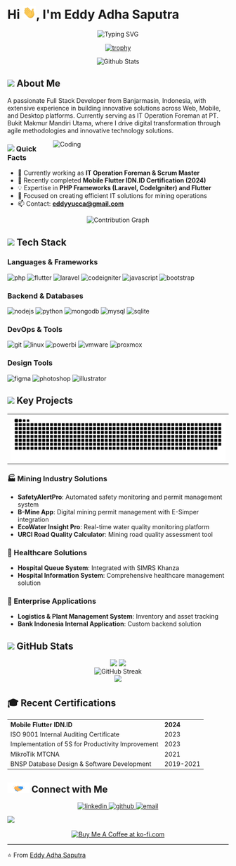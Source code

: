 # Hi <img src="https://raw.githubusercontent.com/ABSphreak/ABSphreak/master/gifs/Hi.gif" width="30px">, I'm Eddy Adha Saputra

<div align="center">
  <img src="https://readme-typing-svg.herokuapp.com?font=Fira+Code&size=25&duration=3000&pause=1000&color=2C974B&background=FF000000&center=true&vCenter=true&width=435&lines=Fullstack+Developer+%F0%9F%92%BB;Mobile+Developer+%F0%9F%93%B1;IT+Operations+Specialist+%F0%9F%94%A7;Scrum+Master+%F0%9F%8F%83" alt="Typing SVG" />
  
  <br>
  
  [![trophy](https://github-profile-trophy.vercel.app/?username=eddyyucca&theme=onedark&row=1&column=6)](https://github.com/ryo-ma/github-profile-trophy)
  
  <img src="https://raw.githubusercontent.com/mayhemantt/mayhemantt/Update/svg/Bottom.svg" alt="Github Stats" />
</div>

## <img src="https://media2.giphy.com/media/QssGEmpkyEOhBCb7e1/giphy.gif?cid=ecf05e47a0n3gi1bfqntqmob8g9aid1oyj2wr3ds3mg700bl&rid=giphy.gif" width="25"> About Me

A passionate Full Stack Developer from Banjarmasin, Indonesia, with extensive experience in building innovative solutions across Web, Mobile, and Desktop platforms. Currently serving as IT Operation Foreman at PT. Bukit Makmur Mandiri Utama, where I drive digital transformation through agile methodologies and innovative technology solutions.

<img align="right" alt="Coding" width="400" src="https://user-images.githubusercontent.com/74038190/229223263-cf2e4b07-2615-4f87-9c38-e37600f8381a.gif"/>

### <img src="https://media.giphy.com/media/iY8CRBdQXODJSCERIr/giphy.gif" width="25"> Quick Facts

- 🔭 Currently working as **IT Operation Foreman & Scrum Master**
- 🌱 Recently completed **Mobile Flutter IDN.ID Certification (2024)**
- 💡 Expertise in **PHP Frameworks (Laravel, CodeIgniter) and Flutter**
- 🎯 Focused on creating efficient IT solutions for mining operations
- 📫 Contact: **eddyyucca@gmail.com**

<!-- Activity Graph -->
<p align="center">
  <img src="https://github-readme-activity-graph.vercel.app/graph?username=eddyyucca&theme=tokyo-night" alt="Contribution Graph" />
</p>

## <img src="https://media.giphy.com/media/WUlplcMpOCEmTGBtBW/giphy.gif" width="30"> Tech Stack

### Languages & Frameworks
<p align="left">
<img src="https://img.shields.io/badge/PHP-777BB4?style=for-the-badge&logo=php&logoColor=white" alt="php" />
<img src="https://img.shields.io/badge/Flutter-02569B?style=for-the-badge&logo=flutter&logoColor=white" alt="flutter" />
<img src="https://img.shields.io/badge/Laravel-FF2D20?style=for-the-badge&logo=laravel&logoColor=white" alt="laravel" />
<img src="https://img.shields.io/badge/CodeIgniter-EF4223?style=for-the-badge&logo=codeigniter&logoColor=white" alt="codeigniter" />
<img src="https://img.shields.io/badge/JavaScript-F7DF1E?style=for-the-badge&logo=javascript&logoColor=black" alt="javascript" />
<img src="https://img.shields.io/badge/Bootstrap-7952B3?style=for-the-badge&logo=bootstrap&logoColor=white" alt="bootstrap" />
</p>

### Backend & Databases
<p align="left">
<img src="https://img.shields.io/badge/Node.js-339933?style=for-the-badge&logo=nodedotjs&logoColor=white" alt="nodejs" />
<img src="https://img.shields.io/badge/Python-3776AB?style=for-the-badge&logo=python&logoColor=white" alt="python" />
<img src="https://img.shields.io/badge/MongoDB-47A248?style=for-the-badge&logo=mongodb&logoColor=white" alt="mongodb" />
<img src="https://img.shields.io/badge/MySQL-4479A1?style=for-the-badge&logo=mysql&logoColor=white" alt="mysql" />
<img src="https://img.shields.io/badge/SQLite-003B57?style=for-the-badge&logo=sqlite&logoColor=white" alt="sqlite" />
</p>

### DevOps & Tools
<p align="left">
<img src="https://img.shields.io/badge/Git-F05032?style=for-the-badge&logo=git&logoColor=white" alt="git" />
<img src="https://img.shields.io/badge/Linux-FCC624?style=for-the-badge&logo=linux&logoColor=black" alt="linux" />
<img src="https://img.shields.io/badge/PowerBI-F2C811?style=for-the-badge&logo=powerbi&logoColor=black" alt="powerbi" />
<img src="https://img.shields.io/badge/VMware-607078?style=for-the-badge&logo=vmware&logoColor=white" alt="vmware" />
<img src="https://img.shields.io/badge/Proxmox-E57000?style=for-the-badge&logo=proxmox&logoColor=white" alt="proxmox" />
</p>

### Design Tools
<p align="left">
<img src="https://img.shields.io/badge/Figma-F24E1E?style=for-the-badge&logo=figma&logoColor=white" alt="figma" />
<img src="https://img.shields.io/badge/Photoshop-31A8FF?style=for-the-badge&logo=adobe-photoshop&logoColor=white" alt="photoshop" />
<img src="https://img.shields.io/badge/Illustrator-FF9A00?style=for-the-badge&logo=adobe-illustrator&logoColor=white" alt="illustrator" />
</p>

## <img src="https://media.giphy.com/media/iY8CRBdQXODJSCERIr/giphy.gif" width="25"> Key Projects

<div align="center">
  <table>
    <tr>
      <td>
        <a href="#">
          <img src="https://raw.githubusercontent.com/Platane/snk/output/github-contribution-grid-snake.svg" alt="snake" align="left"/>
        </a>
      </td>
    </tr>
  </table>
</div>

### 🏭 Mining Industry Solutions
- **SafetyAlertPro**: Automated safety monitoring and permit management system
- **B-Mine App**: Digital mining permit management with E-Simper integration
- **EcoWater Insight Pro**: Real-time water quality monitoring platform
- **URCI Road Quality Calculator**: Mining road quality assessment tool

### 🏥 Healthcare Solutions
- **Hospital Queue System**: Integrated with SIMRS Khanza
- **Hospital Information System**: Comprehensive healthcare management solution

### 💼 Enterprise Applications
- **Logistics & Plant Management System**: Inventory and asset tracking
- **Bank Indonesia Internal Application**: Custom backend solution

## <img src="https://media.giphy.com/media/dWesBcTLavkZuG35MI/giphy.gif" width="25"> GitHub Stats

<div align="center">
  <img height="180em" src="https://github-readme-stats.vercel.app/api?username=eddyyucca&show_icons=true&theme=tokyonight&include_all_commits=true&count_private=true"/>
  <img height="180em" src="https://github-readme-stats.vercel.app/api/top-langs/?username=eddyyucca&layout=compact&langs_count=7&theme=tokyonight"/>
</div>

<div align="center">
  <img src="https://github-readme-streak-stats.herokuapp.com/?user=eddyyucca&theme=tokyonight" alt="GitHub Streak" />
</div>

<div align="center">
  <img src="https://github-profile-summary-cards.vercel.app/api/cards/profile-details?username=eddyyucca&theme=tokyonight" />
</div>

## 🎓 Recent Certifications
<div align="center">
  <table>
    <tr>
      <td><b>Mobile Flutter IDN.ID</b></td>
      <td><b>2024</b></td>
    </tr>
    <tr>
      <td>ISO 9001 Internal Auditing Certificate</td>
      <td>2023</td>
    </tr>
    <tr>
      <td>Implementation of 5S for Productivity Improvement</td>
      <td>2023</td>
    </tr>
    <tr>
      <td>MikroTik MTCNA</td>
      <td>2021</td>
    </tr>
    <tr>
      <td>BNSP Database Design & Software Development</td>
      <td>2019-2021</td>
    </tr>
  </table>
</div>

## <img src="https://github.com/0xAbdulKhalid/0xAbdulKhalid/raw/main/assets/mdImages/handshake.gif" width="50"> Connect with Me

<p align="center">
  <a href="https://www.linkedin.com/in/eddyyucca">
    <img src="https://img.shields.io/badge/LinkedIn-0077B5?style=for-the-badge&logo=linkedin&logoColor=white" alt="linkedin" />
  </a>
  <a href="https://github.com/eddyyucca">
    <img src="https://img.shields.io/badge/GitHub-100000?style=for-the-badge&logo=github&logoColor=white" alt="github" />
  </a>
  <a href="mailto:eddyyucca@gmail.com">
    <img src="https://img.shields.io/badge/Email-D14836?style=for-the-badge&logo=gmail&logoColor=white" alt="email" />
  </a>
</p>

<img src="https://raw.githubusercontent.com/Trilokia/Trilokia/379277808c61ef204768a61bbc5d25bc7798ccf1/bottom_header.svg" />

<p align="center">
  <a href="https://ko-fi.com/eddyyucca">
    <img src="https://storage.ko-fi.com/cdn/kofi3.png?v=3" alt="Buy Me A Coffee at ko-fi.com" height="45">
  </a>
</p>

---
⭐️ From [Eddy Adha Saputra](https://github.com/eddyyucca)
